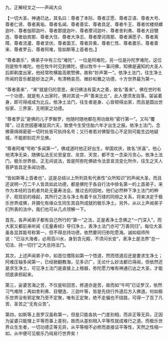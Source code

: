 九、正解经文之——声闻大众

【一切大圣，神通已达，其名曰：尊者了本际、尊者正愿、尊者正语、尊者大号、尊者仁贤、尊者离垢、尊者名闻、尊者善实、尊者具足、尊者牛王、尊者优楼频螺迦叶、尊者伽耶迦叶、尊者那提迦叶、尊者摩诃迦叶、尊者舍利弗、尊者大目犍连、尊者劫宾那、尊者大住、尊者大净志、尊者摩诃周那、尊者满愿子、尊者离障、尊者流灌、尊者坚伏、尊者面王、尊者异乘、尊者仁性、尊者嘉乐、尊者善来、尊者罗云、尊者阿难，皆如斯等上首者也。】

​     “尊者嘉乐”，佛弟子中有三位“难陀”，一位是阿难陀，另一位是孙陀罗难陀，这位则是牧牛难陀。他在牧牛时见到佛陀，便以牧牛十一事问佛，知佛是遍知的大圣人后即剃度出家，他经常吹横笛高歌赞佛，故称“妙声第一”。依净土法门，往生净土所闻的音乐都是妙法之声，有清畅哀亮、微妙和雅之功德，十方世界最为第一。

​     “尊者善来”，“来”就是归的意思，来归佛法有莫大之善，故名“善来”。佛在世时有一个功德，就是有人出家时，佛对其说一声“善来比丘”，此人便须发自落，袈裟着身，即可得戒成为比丘。依净土法门，往生者是身、心皆顿得出家，而且是圆出世俗家、三界家、无明家之功德。

​     “尊者罗云”是佛的儿子罗睺罗，他随时随地都在用功故称“密行第一”。又叫“覆障”，过去世因塞堵鼠洞六天，致使今生受住胎六年才出生之报。依净土法门，念佛需绵绵密密一切时处皆可执持名号；又行者若对佛智信心不足则可能生边地疑城，不能即刻花开见佛。

​     “尊者阿难”号称“多闻第一”，佛成道时他正好出生，举国欢庆，故名“庆喜”。他心地清净无染，随佛弘法无论至皇宫、龙宫、天宫，都不生一念染污贪心。依净土法门，极乐世界依、正无间说法，皆是阿弥陀佛欲令法音宣流变化所作，往生之天人菩萨皆具足多闻功德。

​     “皆如斯等上首者也”，这是总结以上所列具有代表性“众所知识”的声闻大圣，而且还说明一万二千人皆具如此功德，都是佛陀于各自行法中排名第一的上首弟子，来作为本经的当机者共赴无量寿法会。推过去的因地，他们必然种下净土法门的种子，观现前的缘起，其所行之法与净土有着千丝万缕的同频之关系，将来决定于极乐世界成佛，并摄化有缘众生同生其自所成就的极乐净土。另外，从以上声闻弟子们所表的法中，我们也可从几点领解一下。

​     首先，各声闻弟子都有自己所行的“第一”之法，正是表净土念佛之“一门深入”，而大家又都前来听闻《无量寿经》导归净土，表净土法门亦可“万善同归”。每位大圣虽各显其能号称第一，但不得总持功德，依然要同归弥陀愿海。诚如祖师所说：“已浴大海者，必用百川水，身到含元殿，不须问长安”，表净土是法界“总一切法、持一切行”之大总持法门。

​     其次，上述声闻弟子中，如首位憍陈如第一个悟道，然而悟道后还是要求生净土；阿难压轴多闻第一，已经掀翻教海，见多识广，无论什么妙法都已得闻，但依然还是求生净土，可见净土法门是直接上上根器，弥陀愿力唯有神通已达之大圣，才能彻底承担起来。

​     第三，娑婆苦海之苦，不仅是轮回苦，修道亦是苦，故而如“牛呞”已证罗汉，依然习气难除；再如舍利弗、目犍连、三迦叶等，皆是先绕行外道后方入佛道。何如极乐世界没有邪定聚乃至不定聚，唯有正定聚，绝不走偏也不绕路，可得一了百了凡苦、圣苦之“无有众苦”。

​     第四，如斯等上首罗汉虽称第一，但是只能各执一门差别相，而非正等无异。正因为娑婆只能理上平等而事上差别，故而从差别相入平等性就成难行之道。而极乐世界众生生者，一切功德正等无异，从平等相不必修而直接证平等性，天然之性相一如，从中便可见极乐乃纯易行世界矣！